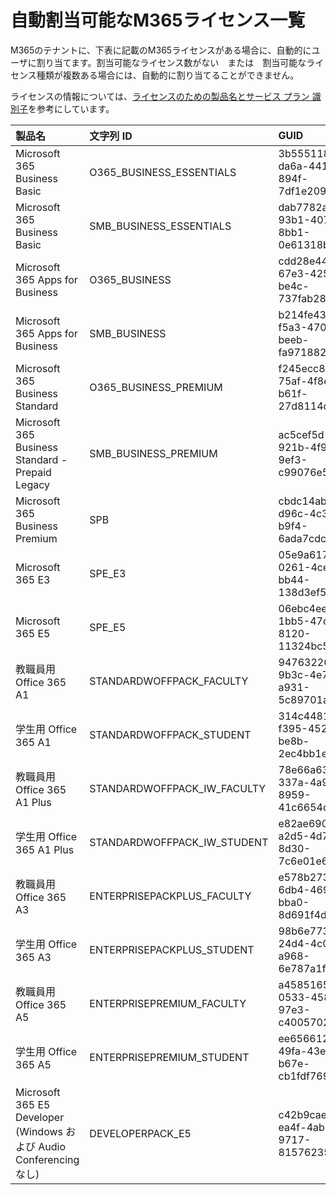 # 自動割当可能なM365ライセンス一覧

M365のテナントに、下表に記載のM365ライセンスがある場合に、自動的にユーザに割り当てます。割当可能なライセンス数がない　または　割当可能なライセンス種類が複数ある場合には、自動的に割り当てることができません。

ライセンスの情報については、[ライセンスのための製品名とサービス プラン 識別子](https://learn.microsoft.com/ja-jp/azure/active-directory/enterprise-users/licensing-service-plan-reference
)を参考にしています。

| 製品名 | 文字列 ID | GUID |
| :-- | :-- | :-- |
| Microsoft 365 Business Basic | O365_BUSINESS_ESSENTIALS |	3b555118-da6a-4418-894f-7df1e2096870 |
| Microsoft 365 Business Basic | SMB_BUSINESS_ESSENTIALS | dab7782a-93b1-4074-8bb1-0e61318bea0b |
| Microsoft 365 Apps for Business | O365_BUSINESS | cdd28e44-67e3-425e-be4c-737fab2899d3 |
| Microsoft 365 Apps for Business | SMB_BUSINESS | b214fe43-f5a3-4703-beeb-fa97188220fc |
| Microsoft 365 Business Standard | O365_BUSINESS_PREMIUM	| f245ecc8-75af-4f8e-b61f-27d8114de5f3 |
| Microsoft 365 Business Standard - Prepaid Legacy | SMB_BUSINESS_PREMIUM	| ac5cef5d-921b-4f97-9ef3-c99076e5470f |
| Microsoft 365 Business Premium | SPB | cbdc14ab-d96c-4c30-b9f4-6ada7cdc1d46 |
| Microsoft 365 E3 | SPE_E3	| 05e9a617-0261-4cee-bb44-138d3ef5d965 |
| Microsoft 365 E5 | SPE_E5	| 06ebc4ee-1bb5-47dd-8120-11324bc54e06 |
| 教職員用 Office 365 A1 | STANDARDWOFFPACK_FACULTY	| 94763226-9b3c-4e75-a931-5c89701abe66 |
| 学生用 Office 365 A1 | STANDARDWOFFPACK_STUDENT	| 314c4481-f395-4525-be8b-2ec4bb1e9d91 |
| 教職員用 Office 365 A1 Plus	| STANDARDWOFFPACK_IW_FACULTY	| 78e66a63-337a-4a9a-8959-41c6654dfb56 |
| 学生用 Office 365 A1 Plus	| STANDARDWOFFPACK_IW_STUDENT	| e82ae690-a2d5-4d76-8d30-7c6e01e6022e |
| 教職員用 Office 365 A3 | ENTERPRISEPACKPLUS_FACULTY	| e578b273-6db4-4691-bba0-8d691f4da603 |
| 学生用 Office 365 A3 | ENTERPRISEPACKPLUS_STUDENT	| 98b6e773-24d4-4c0d-a968-6e787a1f8204 |
| 教職員用 Office 365 A5 | ENTERPRISEPREMIUM_FACULTY | a4585165-0533-458a-97e3-c400570268c4 |
| 学生用 Office 365 A5 | ENTERPRISEPREMIUM_STUDENT | ee656612-49fa-43e5-b67e-cb1fdf7699df |
| Microsoft 365 E5 Developer (Windows および Audio Conferencing なし) | DEVELOPERPACK_E5 |	c42b9cae-ea4f-4ab7-9717-81576235ccac |

